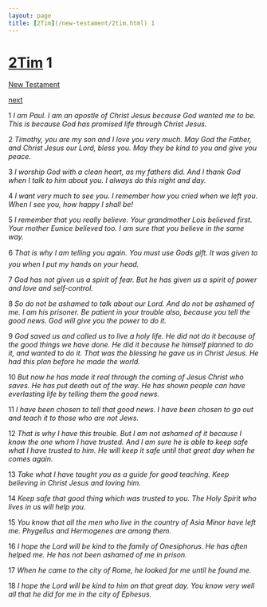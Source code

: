 ```yaml
---
layout: page
title: [2Tim](/new-testament/2tim.html) 1
---
```


# [2Tim](/new-testament/2tim.html) 1

[New Testament](/new-testament.html)


[next](/new-testament/2tim/2tim-2.html)

1 _I am Paul. I am an apostle of Christ Jesus because God wanted me to be. This is because God has promised life through Christ Jesus._

2 _Timothy, you are my son and I love you very much. May God the Father, and Christ Jesus our Lord, bless you. May they be kind to you and give you peace._

3 _I worship God with a clean heart, as my fathers did. And I thank God when I talk to him about you. I always do this night and day._

4 _I want very much to see you. I remember how you cried when we left you. When I see you, how happy I shall be!_

5 _I remember that you really believe. Your grandmother Lois believed first. Your mother Eunice believed too. I am sure that you believe in the same way._

6 _That is why I am telling you again. You must use Gods gift. It was given to you when I put my hands on your head._

7 _God has not given us a spirit of fear. But he has given us a spirit of power and love and self-control._

8 _So do not be ashamed to talk about our Lord. And do not be ashamed of me. I am his prisoner. Be patient in your trouble also, because you tell the good news. God will give you the power to do it._

9 _God saved us and called us to live a holy life. He did not do it because of the good things we have done. He did it because he himself planned to do it, and wanted to do it. That was the blessing he gave us in Christ Jesus. He had this plan before he made the world._

10 _But now he has made it real through the coming of Jesus Christ who saves. He has put death out of the way. He has shown people can have everlasting life by telling them the good news._

11 _I have been chosen to tell that good news. I have been chosen to go out and teach it to those who are not Jews._

12 _That is why I have this trouble. But I am not ashamed of it because I know the one whom I have trusted. And I am sure he is able to keep safe what I have trusted to him. He will keep it safe until that great day when he comes again._

13 _Take what I have taught you as a guide for good teaching. Keep believing in Christ Jesus and loving him._

14 _Keep safe that good thing which was trusted to you. The Holy Spirit who lives in us will help you._

15 _You know that all the men who live in the country of Asia Minor have left me. Phygellus and Hermogenes are among them._

16 _I hope the Lord will be kind to the family of Onesiphorus. He has often helped me. He has not been ashamed of me in prison._

17 _When he came to the city of Rome, he looked for me until he found me._

18 _I hope the Lord will be kind to him on that great day. You know very well all that he did for me in the city of Ephesus._

